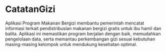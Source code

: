 # CatatanGizi
Aplikasi Program Makanan Bergizi membantu pemerintah mencatat informasi terkait pendistribusian makanan bergizi gratis untuk ibu hamil dan balita. Aplikasi ini memastikan program berjalan dengan baik, memudahkan pengelolaan data, serta memantau perkembangan gizi sesuai kebutuhan masing-masing kelompok untuk mendukung kesehatan optimal.
